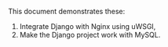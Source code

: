 This document demonstrates these:
1. Integrate Django with Nginx using uWSGI,
2. Make the Django project work with MySQL.

